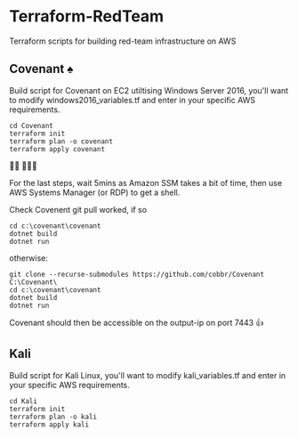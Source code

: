 # Terraform-RedTeam
Terraform scripts for building red-team infrastructure on AWS

## Covenant ♠
Build script for Covenant on EC2 utiltising Windows Server 2016, you'll want to modify windows2016_variables.tf and enter in your specific AWS requirements.
```
cd Covenant
terraform init
terraform plan -o covenant
terraform apply covenant
```
👷‍♀️ 👷‍♂️🤞

For the last steps, wait 5mins as Amazon SSM takes a bit of time, then use AWS Systems Manager (or RDP) to get a shell.

Check Covenent git pull worked, if so
```
cd c:\covenant\covenant
dotnet build
dotnet run
```
otherwise:
```
git clone --recurse-submodules https://github.com/cobbr/Covenant C:\Covenant\
cd c:\covenant\covenant
dotnet build
dotnet run
```
Covenant should then be accessible on the output-ip on port 7443 👍

## Kali 
Build script for Kali Linux, you'll want to modify kali_variables.tf and enter in your specific AWS requirements.
```
cd Kali
terraform init
terraform plan -o kali
terraform apply kali
```
